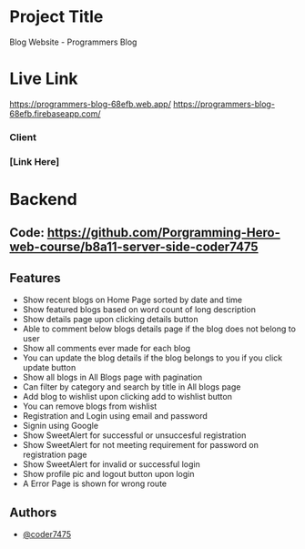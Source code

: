 # Project Title

Blog Website - Programmers Blog

# Live Link
https://programmers-blog-68efb.web.app/
https://programmers-blog-68efb.firebaseapp.com/

### Client
### [Link Here]

# Backend
## Code: https://github.com/Porgramming-Hero-web-course/b8a11-server-side-coder7475

## Features

- Show recent blogs on Home Page sorted by date and time
- Show featured blogs based on word count of long description
- Show details page upon clicking details button
- Able to comment below blogs details page if the blog does not belong to user
- Show all comments ever made for each blog
- You can update the blog details if the blog belongs to you if you click update button
- Show all blogs in All Blogs page with pagination
- Can filter by category and search by title in All blogs page
- Add blog to wishlist upon clicking add to wishlist button
- You can remove blogs from wishlist
- Registration and Login using email and password
- Signin using Google 
- Show SweetAlert for successful or unsuccesful registration
- Show SweetAlert for not meeting requirement for password on registration page
- Show SweetAlert for invalid or successful login
- Show profile pic and logout button upon login
- A Error Page is shown for wrong route

## Authors

- [@coder7475](https://github.com/coder7475)